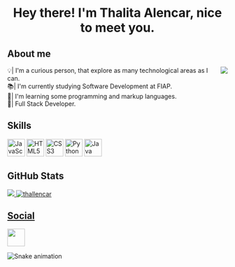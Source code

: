 <h1 align = "center">Hey there! I'm Thalita Alencar, nice to meet you.</h1>
<div>
  <h2 align "justified">About me</h2>
  <img align = "right" src= "https://media.discordapp.net/attachments/1075996497407123509/1092286281985298562/download20230400231047.png?width=130&height=140">
<p>💡| I'm a curious person, that explore as many technological areas as I can.<br>📚| I'm currently studying Software Development at FIAP.<br>🌱| I'm learning some programming and markup languages.<br>📌| Full Stack Developer.
</div>
<div>
  <h2 align = "justified">Skills</h2>
<p align="left">
<a href="https://developer.mozilla.org/en-US/docs/Web/JavaScript" target="_blank" rel="noreferrer"><img src="https://raw.githubusercontent.com/danielcranney/readme-generator/main/public/icons/skills/javascript-colored.svg" width="40" height="40" alt="JavaScript" /></a>
<a href="https://developer.mozilla.org/en-US/docs/Glossary/HTML5" target="_blank" rel="noreferrer"><img src="https://raw.githubusercontent.com/danielcranney/readme-generator/main/public/icons/skills/html5-colored.svg" width="40" height="40" alt="HTML5" /></a>
<a href="https://www.w3.org/TR/CSS/#css" target="_blank" rel="noreferrer"><img src="https://raw.githubusercontent.com/danielcranney/readme-generator/main/public/icons/skills/css3-colored.svg" width="40" height="40" alt="CSS3" /></a>
<a href="https://www.python.org/" target="_blank" rel="noreferrer"><img src="https://raw.githubusercontent.com/danielcranney/readme-generator/main/public/icons/skills/python-colored.svg" width="40" height="40" alt="Python" /></a>
<a href="https://www.oracle.com/java/" target="_blank" rel="noreferrer"><img src="https://raw.githubusercontent.com/danielcranney/readme-generator/main/public/icons/skills/java-colored.svg" width="40" height="40" alt="Java" /></a>
</p>
</div>
<div>
  <h2 align = "justified">GitHub Stats</h2>
<a href = "http://www.github.com/thallencar"><img src ="https://github-readme-stats.vercel.app/api?username=thallencar&theme=react&show_icons=true&hide_border=true&count_private=true)"> <img src="https://github-readme-stats.vercel.app/api/top-langs?username=thallencar&show_icons=true&theme=dark&title_color=57bdda&text_color=ffffff&bg_color=20232a&hide_border=true&locale=en&layout=compact" alt="thallencar" /></p>
</div>
<div>
  <h2 align = "justified">Social</h2>
  <a href="https://www.linkedin.com/in/thalita-de-alencar-1b5b5125b" target="_blank" rel="noreferrer"><img src="https://raw.githubusercontent.com/danielcranney/readme-generator/main/public/icons/socials/linkedin.svg" width="40" height="40" /></a></p>
</div>

![Snake animation](https://github.com/thallencar)
